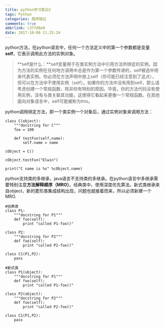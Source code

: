 ```yaml
---
title: python学习笔记2
tags: Python
categories: 程序随记
comments: true
abbrlink: c377d8e0
date: 2017-10-08 11:25:24
---
```

python方法，在python语言中，任何一个方法定义中的第一个参数都是变量**self**，它表示调用此方法的实例对象。
> **self是什么：**self变量用于在类实例方法中引用方法所绑定的实例。因为方法的实例在任何地方调用中总是作为第一个参数传递的，self被选中用来代表实例。你必须在方法声明中放上self（你可能已经注意到了这点），但可以在方法中不使用实例（self）。如果你的方法中没有用到self，那么请考虑创建一个常规函数，除非你有特别的原因。毕竟，你的方法代码没有使用实例，没有与类关联其功能，这使得它看起来更像一个常规函数。在其他面向对象语言中，self可能被称为this。

python调用绑定方法，即一个类实例一个对象后，通过实例对象来调用方法：
```
class C(object):
	"""docstring for C"""
	foo = 100

	def testFun(self,name):
		self.name = name

cObject = C()

cObject.testFun("Elwin")

print("C name is %s" %cObject.name)
```

python支持类的多继承，java语言不支持类的多继承。在python语言中多继承需要特别注意**方法解释顺序（MRO）**。经典类中，使用深度优先算法。新式类继承来自object，新的菱形类集成结构出现，问题也就接着而来，所以必须新建一个MRO.

```
#经典类
class P1:
	"""docstring for P1"""
	def foo(self):
		print "called P1-foo()"

class P2:
	"""docstring for P2"""
	def foo(self):
		print "called P2-foo()"

class C1(P1,P2):
	pass

#新式类
class P1(object):
	"""docstring for P1"""
	def foo(self):
		print "called P1-foo()"

class P2(object):
	"""docstring for P2"""
	def foo(self):
		print "called P2-foo()"

class C1(P1,P2):
	pass

```
